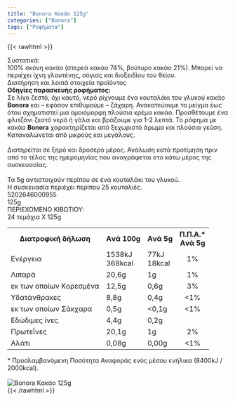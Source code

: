 ```yaml
---
title: "Bonora Κακάο 125g"
categories: ["Bonora"]
tags: ["Ροφήματα"]
---
```

{{< rawhtml >}}

<div class="sload80"><div class="product"><div id="sistatika">Συστατικά:</div><div class="alltext">100% σκόνη κακάο (στερεά κακάο 74%, βούτυρο κακάο 21%). Μπορεί να περιέχει ίχνη γλουτένης, σόγιας και διοξειδίου του θείου.</div><div id="loipa">Διατήρηση και λοιπά στοιχεία προϊόντος</div><div class="alltext"><b>Οδηγίες παρασκευής ροφήματος:</b><br>Σε λίγο ζεστό, όχι καυτό, νερό ρίχνουμε ένα κουταλάκι του γλυκού κακάο <b>Bonora</b> και – εφόσον επιθυμούμε – ζάχαρη. Ανακατεύουμε το μείγμα έως ότου σχηματιστεί μια ομοιόμορφη πλούσια κρέμα κακάο. Προσθέτουμε ένα φλιτζάνι ζεστό νερό ή γάλα και βράζουμε για 1-2 λεπτά. Το ρόφημα με κακάο <b>Bonora</b> χαρακτηρίζεται από ξεχωριστό άρωμα και πλούσια γεύση. Καταναλώνεται από μικρούς και μεγάλους.<br><br>Διατηρείται σε ξηρό και δροσερό μέρος. Ανάλωση κατά προτίμηση πριν από τo τέλος της ημερομηνίας που αναγράφεται στο κάτω μέρος της συσκευασίας.<br><br>Τα 5g αντιστοιχούν περίπου σε ένα κουταλάκι του γλυκού.<br>Η συσκευασία περιέχει περίπου 25 κουταλιές.</div><div id="barcode"><div id="barimage1"></div><span id="bartext">5202646000955</span></div><div id="varos"><div id="varosimage1"></div><span id="varostext">125g</span></div><div id="kivotio">ΠΕΡΙΕΧΟΜΕΝΟ ΚΙΒΩΤΙΟΥ:<br>24 τεμάχια Χ 125g</div><div class="tabout"><table id="diatable"><tbody><tr><th>Διατροφική δήλωση</th><th>Aνά 100g</th><th>Aνά 5g</th><th>Π.Π.Α.*<br>Aνά 5g</th></tr><tr><td class="texr2">Ενέργεια</td><td class="texr">1538kJ<br>368kcal</td><td class="texr">77kJ<br>18kcal</td><td class="texr" style="text-align:center">1%</td></tr><tr><td class="texr2">Λιπαρά</td><td class="texr">20,6g</td><td class="texr">1g</td><td class="texr" style="text-align:center">1%</td></tr><tr><td class="gray">εκ των οποίων Kορεσµένα</td><td class="gray2">12,5g</td><td class="gray2">0,6g</td><td class="gray2" style="text-align:center">3%</td></tr><tr><td class="texr2">Yδατάνθρακες</td><td class="texr">8,8g</td><td class="texr">0,4g</td><td class="texr" style="text-align:center">&lt;1%</td></tr><tr><td class="gray">εκ των οποίων Σάκχαρα</td><td class="gray2">0,5g</td><td class="gray2">&lt;0,1g</td><td class="gray2" style="text-align:center">&lt;1%</td></tr><tr><td class="texr2">Εδώδιµες ίνες</td><td class="texr">4,4g</td><td class="texr">0,2g</td><td class="texr" style="text-align:center"></td></tr><tr><td class="texr2">Πρωτεΐνες</td><td class="texr">20,1g</td><td class="texr">1g</td><td class="texr" style="text-align:center">2%</td></tr><tr><td class="texr2">Αλάτι</td><td class="texr">0,08g</td><td class="texr">0,00g</td><td class="texr" style="text-align:center">&lt;1%</td></tr></tbody></table></div><div class="alltext">* Προσλαμβανόμενη Ποσότητα Αναφοράς ενός μέσου ενήλικα (8400kJ / 2000kcal).</div><br><div class="pimg"><img alt="Bonora Κακάο 125g" title="Bonora Κακάο 125g" src="/media/images/bonora-kakao-125g.jpg"></div></div></div>
{{< /rawhtml >}}



